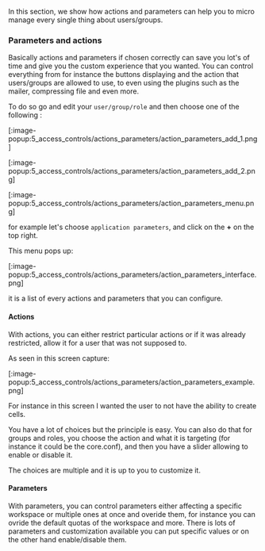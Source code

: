 In this section, we show how actions and parameters can help you to micro manage every single thing about users/groups.

### Parameters and actions

Basically actions and parameters if chosen correctly can save you lot's of time and give you the custom experience that you wanted. You can control everything from for instance the buttons displaying and the action that users/groups are allowed to use, to even using the plugins such as the mailer, compressing file and even more.

To do so go and edit your `user/group/role` and then choose one of the following :

[:image-popup:5_access_controls/actions_parameters/action_parameters_add_1.png]

[:image-popup:5_access_controls/actions_parameters/action_parameters_add_2.png]

[:image-popup:5_access_controls/actions_parameters/action_parameters_menu.png]

for example let's choose `application parameters`, and click on the **+** on the top right.

This menu pops up:

[:image-popup:5_access_controls/actions_parameters/action_parameters_interface.png]

it is a list of every actions and parameters that you can configure.

#### Actions

With actions, you can either restrict particular actions or if it was already restricted, allow it for a user that was not supposed to.

As seen in this screen capture:

[:image-popup:5_access_controls/actions_parameters/action_parameters_example.png]

For instance in this screen I wanted the user to not have the ability to create cells.

You have a lot of choices but the principle is easy. You can also do that for groups and roles, you choose the action and what it is targeting (for instance it could be the core.conf), and then you have a slider allowing to enable or disable it.

The choices are multiple and it is up to you to customize it.

#### Parameters

With parameters, you can control parameters either affecting a specific workspace or multiple ones at once and overide them, for instance you can ovride the default quotas of the workspace and more.
There is lots of parameters and customization available you can put specific values or on the other hand enable/disable them.

